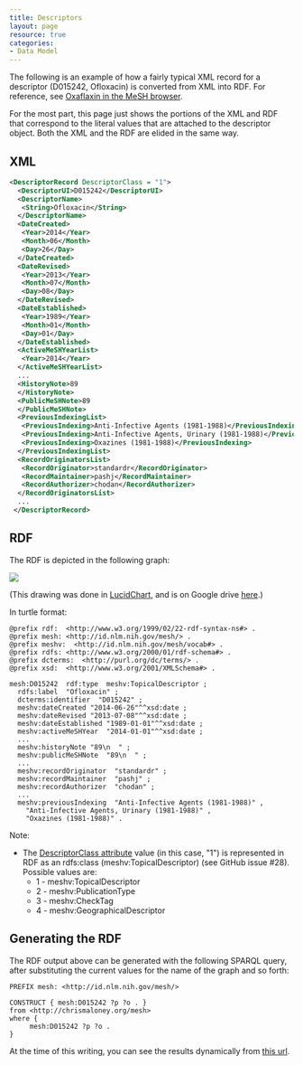 ```yaml
---
title: Descriptors
layout: page
resource: true
categories:
- Data Model
---
```


The following is an example of how a fairly typical XML record for a descriptor (D015242, Ofloxacin) is converted from XML into RDF. For reference, see [Oxaflaxin in the MeSH 
browser](https://www.nlm.nih.gov/cgi/mesh/2014/MB_cgi?term=ofloxacin).

For the most part, this page just shows the portions of the XML and RDF that correspond to the literal values that are attached to the descriptor object. Both the XML and the RDF are elided in the same way. 

## XML

```xml
<DescriptorRecord DescriptorClass = "1">
  <DescriptorUI>D015242</DescriptorUI>
  <DescriptorName>
   <String>Ofloxacin</String>
  </DescriptorName>
  <DateCreated>
   <Year>2014</Year>
   <Month>06</Month>
   <Day>26</Day>
  </DateCreated>
  <DateRevised>
   <Year>2013</Year>
   <Month>07</Month>
   <Day>08</Day>
  </DateRevised>
  <DateEstablished>
   <Year>1989</Year>
   <Month>01</Month>
   <Day>01</Day>
  </DateEstablished>
  <ActiveMeSHYearList>
   <Year>2014</Year>
  </ActiveMeSHYearList>
  ...
  <HistoryNote>89
  </HistoryNote>
  <PublicMeSHNote>89
  </PublicMeSHNote>
  <PreviousIndexingList>
   <PreviousIndexing>Anti-Infective Agents (1981-1988)</PreviousIndexing>
   <PreviousIndexing>Anti-Infective Agents, Urinary (1981-1988)</PreviousIndexing>
   <PreviousIndexing>Oxazines (1981-1988)</PreviousIndexing>
  </PreviousIndexingList>
  <RecordOriginatorsList>
   <RecordOriginator>standardr</RecordOriginator>
   <RecordMaintainer>pashj</RecordMaintainer>
   <RecordAuthorizer>chodan</RecordAuthorizer>
  </RecordOriginatorsList>
  ...
 </DescriptorRecord>
```

## RDF

The RDF is depicted in the following graph:

![](https://github.com/HHS/mesh-rdf/blob/master/doc/BasicConversionLiterals.png)

(This drawing was done in [LucidChart](https://www.lucidchart.com), and is on Google drive [here](https://drive.google.com/file/d/0B8n-nWqCI5WmZEVjMmhzaDhKOGc/edit?usp=sharing).)

In turtle format:

```
@prefix rdf:  <http://www.w3.org/1999/02/22-rdf-syntax-ns#> .
@prefix mesh: <http://id.nlm.nih.gov/mesh/> .
@prefix meshv:  <http://id.nlm.nih.gov/mesh/vocab#> .
@prefix rdfs: <http://www.w3.org/2000/01/rdf-schema#> .
@prefix dcterms:  <http://purl.org/dc/terms/> .
@prefix xsd:  <http://www.w3.org/2001/XMLSchema#> .

mesh:D015242  rdf:type  meshv:TopicalDescriptor ;
  rdfs:label  "Ofloxacin" ;
  dcterms:identifier  "D015242" ;
  meshv:dateCreated "2014-06-26"^^xsd:date ;
  meshv:dateRevised "2013-07-08"^^xsd:date ;
  meshv:dateEstablished "1989-01-01"^^xsd:date ;
  meshv:activeMeSHYear  "2014-01-01"^^xsd:date ;
  ...
  meshv:historyNote "89\n  " ;
  meshv:publicMeSHNote  "89\n  " ;
  ...
  meshv:recordOriginator  "standardr" ;
  meshv:recordMaintainer  "pashj" ;
  meshv:recordAuthorizer  "chodan" ;
  ...
  meshv:previousIndexing  "Anti-Infective Agents (1981-1988)" ,
    "Anti-Infective Agents, Urinary (1981-1988)" ,
    "Oxazines (1981-1988)" .
```

Note:

* The [DescriptorClass attribute](http://www.nlm.nih.gov/mesh/xml_data_elements.html#DC) value (in this case, "1") is represented in RDF as an rdfs:class (meshv:TopicalDescriptor) (see GitHub issue #28).  Possible values are:
    * 1 - meshv:TopicalDescriptor
    * 2 - meshv:PublicationType
    * 3 - meshv:CheckTag
    * 4 - meshv:GeographicalDescriptor

## Generating the RDF

The RDF output above can be generated with the following SPARQL query, after substituting the current values for the name of the graph and so forth:

```sparql
PREFIX mesh: <http://id.nlm.nih.gov/mesh/>

CONSTRUCT { mesh:D015242 ?p ?o . }
from <http://chrismaloney.org/mesh>
where {
     mesh:D015242 ?p ?o .
}
```

At the time of this writing, you can see the results dynamically from [this
url](http://jatspan.org:8890/sparql?query=PREFIX%20mesh%3A%20%3Chttp%3A%2F%2Fid.nlm.nih.gov%2Fmesh%2F%3E%0A%0ACONSTRUCT%20%7B%20mesh%3AD015242%20%3Fp%20%3Fo%20.%20%7D%0Afrom%20%3Chttp%3A%2F%2Fchrismaloney.org%2Fmesh%3E%0Awhere%20%7B%0A%20%20%20%20%20mesh%3AD015242%20%3Fp%20%3Fo%20.%0A%7D%0A&format=TURTLE).
